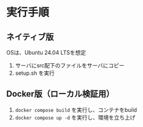# 実行手順

## ネイティブ版

OSは、Ubuntu 24.04 LTSを想定

1. サーバにsrc配下のファイルをサーバにコピー
2. setup.sh を実行

## Docker版（ローカル検証用）

1. `docker compose build` を実行し、コンテナをbuild
2. `docker compose up -d`  を実行し、環境を立ち上げ

